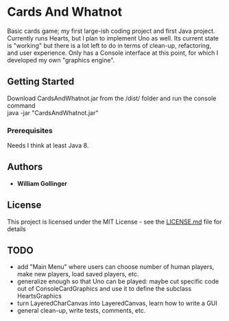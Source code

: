 # Cards And Whatnot

Basic cards game; my first large-ish coding project and first Java project.  Currently runs Hearts, but I plan to implement Uno as well.  Its current state is "working" but there is a lot left to do in terms of clean-up, refactoring, and user experience.  Only has a Console interface at this point, for which I developed my own "graphics engine".

## Getting Started

Download CardsAndWhatnot.jar from the /dist/ folder and run the console command  
java -jar "CardsAndWhatnot.jar" 

### Prerequisites

Needs I think at least Java 8.

## Authors

* **William Gollinger** 

## License

This project is licensed under the MIT License - see the [LICENSE.md](LICENSE.md) file for details

## TODO

* add "Main Menu" where users can choose number of human players, make new players, load saved players, etc.
* generalize enough so that Uno can be played: maybe cut specific code out of ConsoleCardGraphics and use it to define the subclass HeartsGraphics
* turn LayeredCharCanvas into LayeredCanvas<T>, learn how to write a GUI
* general clean-up, write tests, comments, etc. 